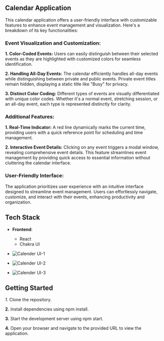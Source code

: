 ##  Calendar Application

This calendar application offers a user-friendly interface with customizable features to enhance event management and visualization. Here's a breakdown of its key functionalities:

### **Event Visualization and Customization:**

**1. Color-Coded Events:** Users can easily distinguish between their selected events as they are highlighted with customized colors for seamless identification.

**2. Handling All-Day Events:** The calendar efficiently handles all-day events while distinguishing between private and public events. Private event titles remain hidden, displaying a static title like "Busy" for privacy.

**3. Distinct Color Coding:** Different types of events are visually differentiated with unique color codes. Whether it's a normal event, stretching session, or an all-day event, each type is represented distinctly for clarity.

### **Additional Features:**

**1. Real-Time Indicator:** A red line dynamically marks the current time, providing users with a quick reference point for scheduling and time management.

**2. Interactive Event Details:** Clicking on any event triggers a modal window, revealing comprehensive event details. This feature streamlines event management by providing quick access to essential information without cluttering the calendar interface.

### **User-Friendly Interface:**

The application prioritizes user experience with an intuitive interface designed to streamline event management. Users can effortlessly navigate, customize, and interact with their events, enhancing productivity and organization.


## Tech Stack

- **Frontend**:
  - React
  - Chakra UI
 
 - ![Calender UI-1](https://github.com/Rinkesh375/Hyperface_calender_assignment/assets/107518782/b2de179e-32d1-4ec7-8e5f-9088c3bcc6a7)


 - ![Calender UI-2](https://github.com/Rinkesh375/Hyperface_calender_assignment/assets/107518782/d27f8b43-d32e-42eb-9826-2e7b35e6e5e1)
   
 - ![Calender UI-3](https://github.com/Rinkesh375/Hyperface_calender_assignment/assets/107518782/d14d6a03-570e-414e-aea4-d8819fcde28b)


## Getting Started

**1*.* Clone the repository.

**2.** Install dependencies using npm install.

**3.** Start the development server using npm start.

**4.** Open your browser and navigate to the provided URL to view the application.






